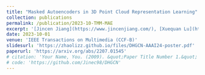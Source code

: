 ```yaml
---
title: "Masked Autoencoders in 3D Point Cloud Representation Learning"
collection: publications
permalink: /publication/2023-10-TMM-MAE
excerpt: '[Jincen Jiang](https://www.jincenjiang.com/), [Xuequan Lu](https://www.xuequanlu.com/), **Lizhi Zhao**, [Imran Razzak](https://imranrazzak.github.io/) , [Meili Wang](https://scholar.google.com/citations?user=yNb6-d4AAAAJ)'
date: 2023-10-01
venue: 'IEEE Transactions on Multimedia (CCF-B)'
slidesurl: 'https://zhaolizz.github.io/files/DHGCN-AAAI24-poster.pdf'
paperurl: 'https://arxiv.org/abs/2207.01545'
# citation: 'Your Name, You. (2009). &quot;Paper Title Number 1.&quot; <i>Journal 1</i>. 1(1).'
# code: 'https://github.com/Jinec98/DHGCN'
---
```



